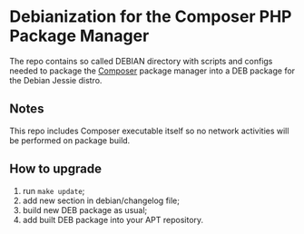 # Debianization for the Composer PHP Package Manager

The repo contains so called DEBIAN directory with
scripts and configs needed to package the
[Composer](https://getcomposer.org/) package manager
into a DEB package for the Debian Jessie distro.

## Notes

This repo includes Composer executable itself so no
network activities will be performed on package build.

## How to upgrade

1. run ```make update```;
2. add new section in debian/changelog file;
3. build new DEB package as usual;
4. add built DEB package into your APT repository.
